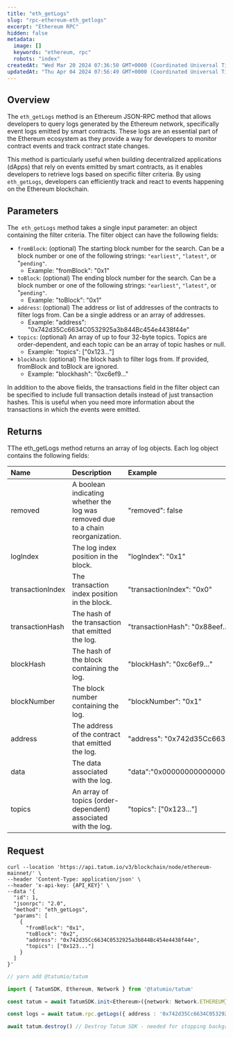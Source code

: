 ```yaml
---
title: "eth_getLogs"
slug: "rpc-ethereum-eth_getlogs"
excerpt: "Ethereum RPC"
hidden: false
metadata: 
  image: []
  keywords: "ethereum, rpc"
  robots: "index"
createdAt: "Wed Mar 20 2024 07:36:50 GMT+0000 (Coordinated Universal Time)"
updatedAt: "Thu Apr 04 2024 07:56:49 GMT+0000 (Coordinated Universal Time)"
---
```

## Overview

The `eth_getLogs` method is an Ethereum JSON-RPC method that allows developers to query logs generated by the Ethereum network, specifically event logs emitted by smart contracts. These logs are an essential part of the Ethereum ecosystem as they provide a way for developers to monitor contract events and track contract state changes.

This method is particularly useful when building decentralized applications (dApps) that rely on events emitted by smart contracts, as it enables developers to retrieve logs based on specific filter criteria. By using `eth_getLogs`, developers can efficiently track and react to events happening on the Ethereum blockchain.

## Parameters

The` eth_getLogs` method takes a single input parameter: an object containing the filter criteria. The filter object can have the following fields:

- `fromBlock`: (optional) The starting block number for the search. Can be a block number or one of the following strings: `"earliest"`, `"latest"`, or "`pending"`.
  - Example: "fromBlock": "0x1"
- `toBlock`: (optional) The ending block number for the search. Can be a block number or one of the following strings: `"earliest"`, `"latest"`, or "`pending"`.
  - Example: "toBlock": "0x1"
- `address`: (optional) The address or list of addresses of the contracts to filter logs from. Can be a single address or an array of addresses.
  - Example: "address": "0x742d35Cc6634C0532925a3b844Bc454e4438f44e"
- `topics`:  (optional) An array of up to four 32-byte topics. Topics are order-dependent, and each topic can be an array of topic hashes or null.
  - Example: "topics": ["0x123..."]
- `blockhash`: (optional) The block hash to filter logs from. If provided, fromBlock and toBlock are ignored.
  - Example: "blockhash": "0xc6ef9..."

In addition to the above fields, the transactions field in the filter object can be specified to include full transaction details instead of just transaction hashes. This is useful when you need more information about the transactions in which the events were emitted.

## Returns

TThe eth_getLogs method returns an array of log objects. Each log object contains the following fields:

| Name             | Description                                                                     | Example                                                                     |
| :--------------- | :------------------------------------------------------------------------------ | :-------------------------------------------------------------------------- |
| removed          | A boolean indicating whether the log was removed due to a chain reorganization. | "removed": false                                                            |
| logIndex         | The log index position in the block.                                            | "logIndex": "0x1"                                                           |
| transactionIndex | The transaction index position in the block.                                    | "transactionIndex": "0x0"                                                   |
| transactionHash  | The hash of the transaction that emitted the log.                               | "transactionHash": "0x88eef..."                                             |
| blockHash        | The hash of the block containing the log.                                       | "blockHash": "0xc6ef9..."                                                   |
| blockNumber      | The block number containing the log.                                            | "blockNumber": "0x1"                                                        |
| address          | The address of the contract that emitted the log.                               | "address": "0x742d35Cc6634C0532925a3b844Bc454e4438f44e"v                    |
| data             | The data associated with the log.                                               | "data":"0x0000000000000000000000000000000000000000000000000000000000000020" |
| topics           | An array of topics (order-dependent) associated with the log.                   | "topics": ["0x123..."]                                                      |

## Request

```curl cURL
curl --location 'https://api.tatum.io/v3/blockchain/node/ethereum-mainnet/' \
--header 'Content-Type: application/json' \
--header 'x-api-key: {API_KEY}' \
--data '{
  "id": 1,
  "jsonrpc": "2.0",
  "method": "eth_getLogs",
  "params": [
    {
      "fromBlock": "0x1",
      "toBlock": "0x2",
      "address": "0x742d35Cc6634C0532925a3b844Bc454e4438f44e",
      "topics": ["0x123..."]
    }
  ]
}'
```
```typescript JS SDK
// yarn add @tatumio/tatum

import { TatumSDK, Ethereum, Network } from '@tatumio/tatum'

const tatum = await TatumSDK.init<Ethereum>({network: Network.ETHEREUM})

const logs = await tatum.rpc.getLogs({ address : '0x742d35Cc6634C0532925a3b844Bc454e4438f44e'})

await tatum.destroy() // Destroy Tatum SDK - needed for stopping background jobs
```
